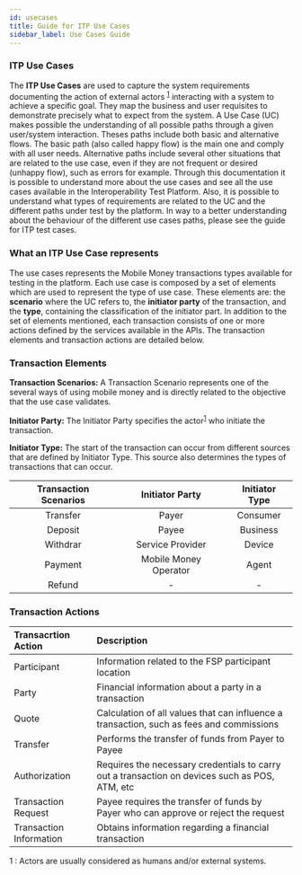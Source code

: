 ```yaml
---
id: usecases
title: Guide for ITP Use Cases
sidebar_label: Use Cases Guide
---
```


### ITP Use Cases <a name="what"></a>

The **ITP Use Cases** are used to capture the system requirements documenting the action of external actors <sup>[1](#myfootnote1)</sup> interacting with a system to achieve a specific goal. They map the business and user requisites to demonstrate precisely what to expect from the system. A Use Case (UC) makes possible the understanding of all possible paths through a given user/system interaction. Theses paths include both basic and alternative flows. The basic path (also called happy flow) is the main one and comply with all user needs. Alternative paths include several other situations that are related to the use case, even if they are not frequent or desired (unhappy flow), such as errors for example. Through this documentation  it is possible to understand more about the use cases and see all the use cases available in the Interoperability Test Platform. Also, it is possible to understand what types of requirements are related to the UC and the different paths under test by the platform. In way to a better understanding about the behaviour of the different use cases paths, please see the guide for ITP test cases.

### What an ITP Use Case represents

The use cases represents the Mobile Money transactions types available for testing in the platform. Each use case is composed by a set of elements which are used to represent the type of use case. These elements are: the **scenario** where the UC refers to, the **initiator party** of the transaction, and the **type**, containing the classification of the initiator part. In addition to the set of elements mentioned, each transaction consists of one or more actions defined by the services available in the APIs. The transaction elements and transaction actions are detailed below.

### Transaction Elements

**Transaction Scenarios:** A Transaction Scenario represents one of the several ways of using mobile money and is directly related to the objective that the use case validates.

**Initiator Party:** The Initiator Party specifies the actor<sup>[1](#myfootnote1)</sup> who initiate the transaction.

**Initiator Type:** The start of the transaction can occur from different sources that are defined by Initiator Type. This source also determines the types of transactions that can occur.

|Transaction Scenarios|Initiator Party|Initiator Type|
|:-------------------:|:-------------:|:------------:|
|Transfer|Payer|Consumer|
|Deposit|Payee|Business|
|Withdrar|Service Provider|Device|
|Payment|Mobile Money Operator|Agent|
|Refund| - | - |

### Transaction Actions

|Transacrtion Action|Description|
|:-------------------|:-------------|
|Participant|Information related to the FSP participant location|
|Party|Financial information about a party in a transaction|
|Quote|Calculation of all values that can influence a transaction, such as fees and commissions|
|Transfer|Performs the transfer of funds from Payer to Payee|
|Authorization|Requires the necessary credentials to carry out a transaction on devices such as POS, ATM, etc|
|Transaction Request|Payee requires the transfer of funds by Payer who can approve or reject the request|
|Transaction Information|Obtains information regarding a financial transaction|


<a name="myfootnote1">1 </a>: Actors are usually considered as humans and/or external systems.
